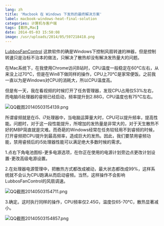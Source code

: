 ```yaml
---
lang: zh
title: 'Macbook 在 Windows 下发热的最终解决方案'
label: macbook-windows-heat-final-solution
categories: 计算机与客户端
tags: [散热,Mac]
date: 2014-05-03 15:50:08
image: /usr/uploads/2014/05/597218418.png
---
```

[LubbosFanControl](/article/modify-computer/windows-control-macbook-fan.lantian) 这款软件的确是Windows下控制风扇转速的神器，但是控制转速只是治标不治本的做法，只解决了散热却没有解决发热量大的问题。

在Mac系统下，在我使用Chrome访问B站时，CPU温度一般稳定在60℃左右，从来没上过70℃，但是在Win8下做同样的操作，CPU上70℃是家常便饭。之前我一直以为是Windows对CPU的消耗大，所以CPU温度高。

但是有一天，我在看视频的时候打开了任务管理器，发现CPU占用仅53%左右，而电脑i5处理器的睿频已经启动，频率提升到2.88G，CPU温度也有75℃左右。

<img src="/usr/uploads/2014/05/597218418.png" alt="QQ截图20140503154139.png" />

所谓睿频就是在i5、i7处理器中，当电脑运算量大时，CPU可以提升频率，提高性能。问题时，对于这一段性能提升，所增加的发热量是非常大的，对于天生散热不好的MBP简直就是灾难。而奇葩的Windows经常在任务较轻用不到睿频的时候，打开睿频把CPU提升到最高频率，造成巨大的发热。因此，我们要禁用睿频功能，禁用睿频后的i5处理器性能可以满足绝大多数时候的需求。

1.点右下角电池图标-更多电源选项，在你正在使用的电源计划旁边点更改计划设置-更改高级电源设置。

2.在处理器电源管理中，把散热方式都改成被动，最大状态都改成99%，这样系统就不会认为CPU跑满从而启动睿频。当然，这样操作不会影响LubbosFanControl的风扇调速。

<img src="/usr/uploads/2014/05/1135873245.png" alt="QQ截图20140503154711.png" />

3.确定。这时执行同样的操作，CPU频率仅2.45G，温度仅65-70℃，散热显著减小。

<img src="/usr/uploads/2014/05/409686842.png" alt="QQ截图20140503154857.png" />
